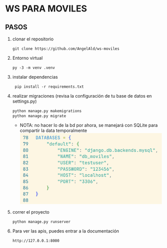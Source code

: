 # WS PARA MOVILES 


## PASOS


1. clonar el repositorio
   ```
   git clone https://github.com/AngelAld/ws-moviles
   ```
2. Entorno virtual
   ```
   py -3 -m venv .venv
   ```

3. instalar dependencias
   ```
    pip install -r requirements.txt
   ```
4. realizar migraciones (revisa la configuración de tu base de datos en settings.py)
   ```
   python manage.py makemigrations
   python manage.py migrate
   ```
     * NOTA: no hacer lo de la bd por ahora, se manejará con SQLite para compartir la data temporalmente
   ![bd configuration](image.png)
5. correr el proyecto
   ```
   python manage.py runserver
   ```

6. Para ver las apis, puedes entrar a la documentación
   ```
   http://127.0.0.1:8000
   ```
